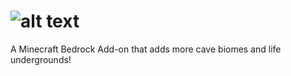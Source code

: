 # ![alt text](https://media.discordapp.net/attachments/787594834151604224/919890200782590012/caverna_logo.png?width=1024&height=190)
A Minecraft Bedrock Add-on that adds more cave biomes and life undergrounds!
